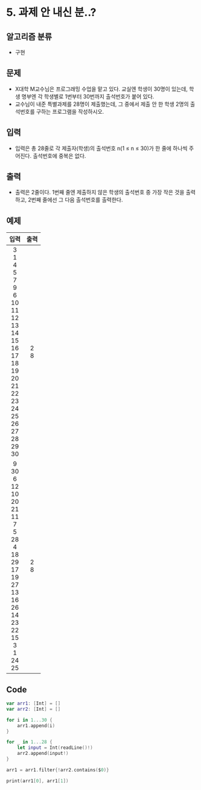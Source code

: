 # 5. 과제 안 내신 분..?
## 알고리즘 분류
*  구현

## 문제
* X대학 M교수님은 프로그래밍 수업을 맡고 있다. 교실엔 학생이 30명이 있는데, 학생 명부엔 각 학생별로 1번부터 30번까지 출석번호가 붙어 있다.
* 교수님이 내준 특별과제를 28명이 제출했는데, 그 중에서 제출 안 한 학생 2명의 출석번호를 구하는 프로그램을 작성하시오.

## 입력
* 입력은 총 28줄로 각 제출자(학생)의 출석번호 n(1 ≤ n ≤ 30)가 한 줄에 하나씩 주어진다. 출석번호에 중복은 없다.

## 출력
* 출력은 2줄이다. 1번째 줄엔 제출하지 않은 학생의 출석번호 중 가장 작은 것을 출력하고, 2번째 줄에선 그 다음 출석번호를 출력한다.

## 예제
|입력|출력|
|:---:|:---:|
|3<br>1<br>4<br>5<br>7<br>9<br>6<br>10<br>11<br>12<br>13<br>14<br>15<br>16<br>17<br>18<br>19<br>20<br>21<br>22<br>23<br>24<br>25<br>26<br>27<br>28<br>29<br>30|2<br>8|
|9<br>30<br>6<br>12<br>10<br>20<br>21<br>11<br>7<br>5<br>28<br>4<br>18<br>29<br>17<br>19<br>27<br>13<br>16<br>26<br>14<br>23<br>22<br>15<br>3<br>1<br>24<br>25|2<br>8|

## Code
```swift
var arr1: [Int] = []
var arr2: [Int] = []

for i in 1...30 {
    arr1.append(i)
}

for _ in 1...28 {
    let input = Int(readLine()!)
    arr2.append(input!)
}

arr1 = arr1.filter{!arr2.contains($0)}

print(arr1[0], arr1[1])
```